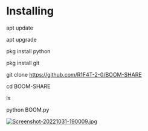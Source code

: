 # Installing 

apt update

apt upgrade 

pkg install python

pkg install git

git clone https://github.com/R1F4T-2-0/BOOM-SHARE

cd BOOM-SHARE

ls

python BOOM.py



[![Screenshot-20221031-190009.jpg](https://i.postimg.cc/6Qy5smnD/Screenshot-20221031-190009.jpg)](https://postimg.cc/Y4BwY8X3)

